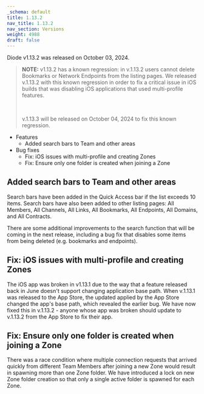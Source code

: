```yaml
---
_schema: default
title: 1.13.2
nav_title: 1.13.2
nav_section: Versions
weight: 4988
draft: false
---
```

Diode v1.13.2 was released on October 03, 2024.

> **NOTE:** v1.13.2 has a known regression: in v.1.13.2 users cannot delete Bookmarks or Network Endpoints from the listing pages.  We released v.1.13.2 with this known regression in order to fix a critical issue in iOS builds that was disabling iOS applications that used multi-profile features.
>
> &nbsp;
>
> v.1.13.3 will be released on October 04, 2024 to fix this known regression.

* Features
  * Added search bars to Team and other areas
* Bug fixes
  * Fix: iOS issues with multi-profile and creating Zones
  * Fix: Ensure only one folder is created when joining a Zone

## Added search bars to Team and other areas

Search bars have been added in the Quick Access bar if the list exceeds 10 items.  Search bars have also been added to other listing pages: All Members, All Channels, All Links, All Bookmarks, All Endpoints, All Domains, and All Contracts.

There are some additional improvements to the search function that will be coming in the next release, including a bug fix that disables some items from being deleted (e.g. bookmarks and endpoints).

## Fix: iOS issues with multi-profile and creating Zones

The iOS app was broken in v1.13.1 due to the way that a feature released back in June doesn't support changing application base path.  When v.1.13.1 was released to the App Store, the updated applied by the App Store changed the app's base path, which revealed the earlier bug.  We have now fixed this in v.1.13.2 - anyone whose app was broken should update to v.1.13.2 from the App Store to fix their app.

## Fix: Ensure only one folder is created when joining a Zone

There was a race condition where multiple connection requests that arrived quickly from different Team Members after joining a new Zone would result in spawning more than one Zone folder.  We have introduced a lock on new Zone folder creation so that only a single active folder is spawned for each Zone.

##